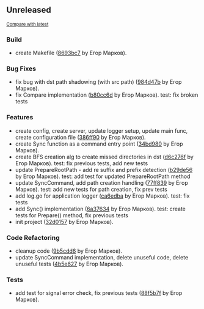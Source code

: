 <!-- insertion marker -->
## Unreleased

<small>[Compare with latest](https://github.com/Omarmeks89/fsyncd/compare/5d8003c1e1ee6840838a70861f9c5d43f3986b87...HEAD)</small>

### Build

- create Makefile ([8693bc7](https://github.com/Omarmeks89/fsyncd/commit/8693bc7ba77138ce8a5c3dd326ddc9f64d90682e) by Егор Марков).

### Bug Fixes

- fix bug with dst path shadowing (with src path) ([984d47b](https://github.com/Omarmeks89/fsyncd/commit/984d47b375712804105de44b4692542fad65636e) by Егор Марков).
- fix Compare implementation ([b80cc6d](https://github.com/Omarmeks89/fsyncd/commit/b80cc6d96febe4253f9bc8687f9d1a29d837d4c1) by Егор Марков). test: fix broken tests

### Features

- create config, create server, update logger setup, update main func, create configuration file ([386ff90](https://github.com/Omarmeks89/fsyncd/commit/386ff901d367d7230e1329bde8d665cfc4d1797e) by Егор Марков).
- create Sync function as a command entry point ([34bd980](https://github.com/Omarmeks89/fsyncd/commit/34bd980826fcb784bffce54f4782b9063fdf357c) by Егор Марков).
- create BFS creation alg to create missed directories in dst ([d6c276f](https://github.com/Omarmeks89/fsyncd/commit/d6c276f71ec29d5e0d8425274834a3c685b705fb) by Егор Марков). test: fix previous tests, add new tests
- update PrepareRootPath - add re suffix and prefix detection ([b29de56](https://github.com/Omarmeks89/fsyncd/commit/b29de569c67f26574b5be54d9039637928c6a366) by Егор Марков). test: add test for updated PrepareRootPath method
- update SyncCommand, add path creation handling ([77ff839](https://github.com/Omarmeks89/fsyncd/commit/77ff8399370500edcf6dd2871a60063a64f333ff) by Егор Марков). test: add new tests for path creation, fix prev tests
- add log.go for application logger ([ca6edba](https://github.com/Omarmeks89/fsyncd/commit/ca6edba520b838c20cd8148f93d86edc5fb79ded) by Егор Марков). test: fix tests
- add Sync() implementation ([6a37634](https://github.com/Omarmeks89/fsyncd/commit/6a37634d0a78426d5c8a480eab85441c63a76d74) by Егор Марков). test: create tests for Prepare() method, fix previous tests
- init project ([32d0157](https://github.com/Omarmeks89/fsyncd/commit/32d0157e23ffd6a5c09b0e74b3b8c844d56561d4) by Егор Марков).

### Code Refactoring

- cleanup code ([9b5cdd6](https://github.com/Omarmeks89/fsyncd/commit/9b5cdd620a66684fc64c05682e9f70791423c9e9) by Егор Марков).
- update SyncCommand implementation, delete unuseful code, delete unuseful tests ([4b5e627](https://github.com/Omarmeks89/fsyncd/commit/4b5e627c1f21e928c0f293986a1a0c84e7a77df2) by Егор Марков).

### Tests

- add test for signal error check, fix previous tests ([88f5b7f](https://github.com/Omarmeks89/fsyncd/commit/88f5b7ffc85eb9bc018d735e07cada8b7837268c) by Егор Марков).

<!-- insertion marker -->
